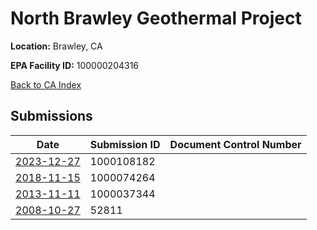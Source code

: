 # North Brawley Geothermal Project

**Location:** Brawley, CA

**EPA Facility ID:** 100000204316

[Back to CA Index](../../index.md)

## Submissions

| Date | Submission ID | Document Control Number |
|------|--------------|-------------------------|
| [2023-12-27](submissions/1000108182.md) | 1000108182 |  |
| [2018-11-15](submissions/1000074264.md) | 1000074264 |  |
| [2013-11-11](submissions/1000037344.md) | 1000037344 |  |
| [2008-10-27](submissions/52811.md) | 52811 |  |
